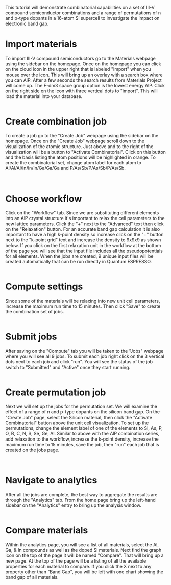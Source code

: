 <!-- TODO by MH -->

This tutorial will demonstrate combinatorial capabilities on a set of III-V compound semiconductor combinations and a range of permutations of n and p-type dopants in a 16-atom Si supercell to investigate the impact on electronic band gap.

# Import materials

To import III-V compound semiconductors go to the Materials webpage using the sidebar on the homepage.  Once on the homepage you can click on the cloud icon in the upper right that is labeled "Import" when you mouse over the icon.  This will bring up an overlay with a search box where you can AlP.  After a few seconds the search results from Materials Project will come up.  The F-dm3 space group option is the lowest energy AlP.  Click on the right side on the icon with three vertical dots to "import".  This will load the material into your database.

<img data-gifffer="/images/ImportAlP.gif" />

# Create combination job

To create a job go to the "Create Job" webpage using the sidebar on the homepage.  Once on the "Create Job" webpage scroll down to the visualization of the atomic structure.  Just above and to the right of the visualization will be a button to "Activate Combinatorial".  Click on this button and the basis listing the atom positions will be highlighted in orange.  To create the combinatorial set, change atom label for each atom to Al/Al/Al/In/In/In/Ga/Ga/Ga and P/As/Sb/P/As/Sb/P/As/Sb.

<img data-gifffer="/images/CreateAlP.gif" />
<img data-gifffer="/images/CreateAlP2.gif" />

# Choose workflow

Click on the "Workflow" tab.  Since we are substituting different elements into an AlP crystal structure it's important to relax the cell parameters to the new lattice parameters.  Click the "+" next to the "Advanced" text then click on the "Relaxation" button.  For an accurate band gap calculation it is also important to have a high k-point density so increase click on the "+" button next to the "k-point grid" text and increase the density to 9x9x9 as shown below.  If you click on the first relaxation unit in the workflow at the bottom of the page you will see that the input file includes all the pseudopotentials for all elements.  When the jobs are created, 9 unique input files will be created automatically that can be run directly in Quantum ESPRESSO.

<img data-gifffer="/images/WorkflowAlP.gif" />


# Compute settings

Since some of the materials will be relaxing into new unit cell parameters, increase the maximum run time to 15 minutes.  Then click "Save" to create the combination set of jobs.

<img data-gifffer="/images/ComputeAlP.gif" />

# Submit jobs

After saving on the "Compute" tab you will be taken to the "Jobs" webpage where you will see all 9 jobs.  To submit each job right click on the 3 vertical dots next to each job and click "run".  You will see the status of the job switch to "Submitted" and "Active" once they start running.

<img data-gifffer="/images/SubmitAlP.gif" />

# Create permutation job

Next we will set up the jobs for the permutation set.  We will examine the effect of a range of n and p-type dopants on the silicon band gap.  On the "Create Job" page, select the Silicon material, then click the "Activate Combinatorial" button above the unit cell visualization.  To set up the permutations, change the element label of one of the elements to Si, As, P, O, B, C, N, S, Se, Ge, Al. Similar to above with the AlP combination series, add relaxation to the workflow, increase the k-point density, increase the maximum run time to 15 minutes, save the job, then "run" each job that is created on the jobs page.

<img data-gifffer="/images/CreateSiDopant.gif" />
<img data-gifffer="/images/CreateSiDopant2.gif" />

# Navigate to analytics

After all the jobs are complete, the best way to aggregate the results are through the "Analytics" tab.  From the home page bring up the left-hand sidebar on the "Analytics" entry to bring up the analysis window.

<img data-gifffer="/images/Analytics.gif" />

# Compare materials

Within the analytics page, you will see a list of all materials, select the Al, Ga, & In compounds as well as the doped Si materials.  Next find the graph icon on the top of the page it will be named "Compare".  That will bring up a new page.  At the top of the page will be a listing of all the available properties for each material to compare.  If you click the X next to any property other than "Band Gap", you will be left with one chart showing the band gap of all materials.

<img data-gifffer="/images/BandGaps.gif" />
